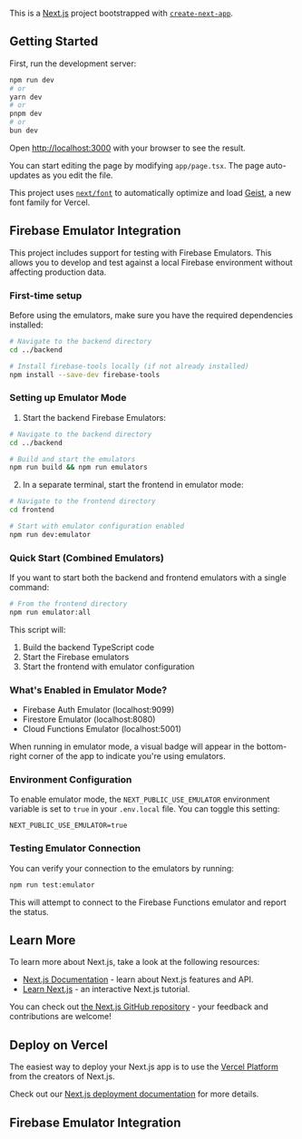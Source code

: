 This is a [Next.js](https://nextjs.org) project bootstrapped with [`create-next-app`](https://nextjs.org/docs/app/api-reference/cli/create-next-app).

## Getting Started

First, run the development server:

```bash
npm run dev
# or
yarn dev
# or
pnpm dev
# or
bun dev
```

Open [http://localhost:3000](http://localhost:3000) with your browser to see the result.

You can start editing the page by modifying `app/page.tsx`. The page auto-updates as you edit the file.

This project uses [`next/font`](https://nextjs.org/docs/app/building-your-application/optimizing/fonts) to automatically optimize and load [Geist](https://vercel.com/font), a new font family for Vercel.

## Firebase Emulator Integration

This project includes support for testing with Firebase Emulators. This allows you to develop and test against a local Firebase environment without affecting production data.

### First-time setup

Before using the emulators, make sure you have the required dependencies installed:

```bash
# Navigate to the backend directory
cd ../backend

# Install firebase-tools locally (if not already installed)
npm install --save-dev firebase-tools
```

### Setting up Emulator Mode

1. Start the backend Firebase Emulators:

```bash
# Navigate to the backend directory
cd ../backend

# Build and start the emulators
npm run build && npm run emulators
```

2. In a separate terminal, start the frontend in emulator mode:

```bash
# Navigate to the frontend directory
cd frontend

# Start with emulator configuration enabled
npm run dev:emulator
```

### Quick Start (Combined Emulators)

If you want to start both the backend and frontend emulators with a single command:

```bash
# From the frontend directory
npm run emulator:all
```

This script will:
1. Build the backend TypeScript code
2. Start the Firebase emulators
3. Start the frontend with emulator configuration

### What's Enabled in Emulator Mode?

- Firebase Auth Emulator (localhost:9099)
- Firestore Emulator (localhost:8080)
- Cloud Functions Emulator (localhost:5001)

When running in emulator mode, a visual badge will appear in the bottom-right corner of the app to indicate you're using emulators.

### Environment Configuration

To enable emulator mode, the `NEXT_PUBLIC_USE_EMULATOR` environment variable is set to `true` in your `.env.local` file. You can toggle this setting:

```
NEXT_PUBLIC_USE_EMULATOR=true
```

### Testing Emulator Connection

You can verify your connection to the emulators by running:

```bash
npm run test:emulator
```

This will attempt to connect to the Firebase Functions emulator and report the status.

## Learn More

To learn more about Next.js, take a look at the following resources:

- [Next.js Documentation](https://nextjs.org/docs) - learn about Next.js features and API.
- [Learn Next.js](https://nextjs.org/learn) - an interactive Next.js tutorial.

You can check out [the Next.js GitHub repository](https://github.com/vercel/next.js) - your feedback and contributions are welcome!

## Deploy on Vercel

The easiest way to deploy your Next.js app is to use the [Vercel Platform](https://vercel.com/new?utm_medium=default-template&filter=next.js&utm_source=create-next-app&utm_campaign=create-next-app-readme) from the creators of Next.js.

Check out our [Next.js deployment documentation](https://nextjs.org/docs/app/building-your-application/deploying) for more details.

## Firebase Emulator Integration
